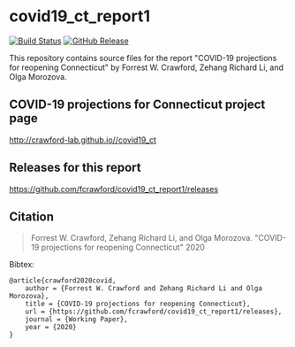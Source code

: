 # covid19_ct_report1

[![Build Status](https://travis-ci.com/fcrawford/covid19_ct_report1.svg?branch=master)](https://travis-ci.com/fcrawford/covid19_ct_report1) 
[![GitHub Release](https://img.shields.io/badge/download-latest-brightgreen.svg)](https://github.com/fcrawford/covid19_ct_report1/releases/latest) 

This repository contains source files for the report "COVID-19 projections for reopening Connecticut" by Forrest W. Crawford, Zehang Richard Li, and Olga Morozova.  


## COVID-19 projections for Connecticut project page 

<http://crawford-lab.github.io//covid19_ct>



## Releases for this report

<https://github.com/fcrawford/covid19_ct_report1/releases>


## Citation 

> Forrest W. Crawford, Zehang Richard Li, and Olga Morozova. "COVID-19 projections for reopening Connecticut" 2020 


Bibtex: 
```
@article{crawford2020covid,
    author = {Forrest W. Crawford and Zehang Richard Li and Olga Morozova},
    title = {COVID-19 projections for reopening Connecticut},
    url = {https://github.com/fcrawford/covid19_ct_report1/releases},
    journal = {Working Paper},
    year = {2020}
}
```




